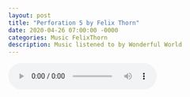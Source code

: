 ```yaml
---
layout: post
title: "Perforation 5 by Felix Thorn"
date: 2020-04-26 07:00:00 -0000
categories: Music FelixThorn
description: Music listened to by Wonderful World
---
```

<audio controls><source src="/music/Perforation 5.wav" type="audio/wav">Your browser does not support wav files</audio>
